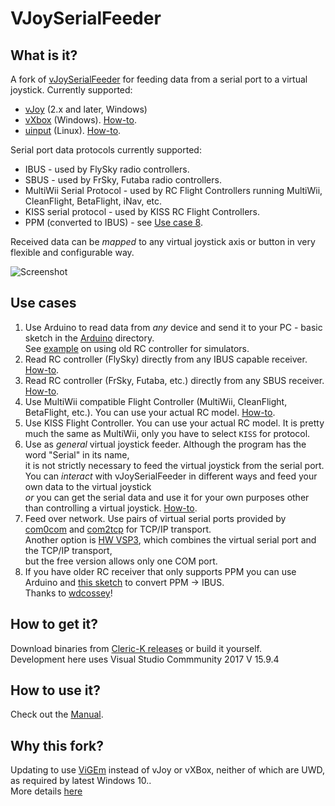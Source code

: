 # VJoySerialFeeder #

## What is it? ##
A fork of [vJoySerialFeeder](https://github.com/Cleric-K/vJoySerialFeeder) for feeding data from a serial port to a virtual joystick.  Currently supported:
* [vJoy](http://vjoystick.sourceforge.net) (2.x and later, Windows)
* [vXbox](https://github.com/shauleiz/ScpVBus/releases) (Windows). [How-to](Docs/vXbox.md).
* [uinput](https://www.kernel.org/doc/html/v4.12/input/uinput.html) (Linux). [How-to](Docs/Linux.md).

Serial port data protocols currently supported:
* IBUS - used by FlySky radio controllers.
* SBUS - used by FrSky, Futaba radio controllers.
* MultiWii Serial Protocol - used by RC Flight Controllers running MultiWii, CleanFlight, BetaFlight, iNav, etc.
* KISS serial protocol - used by KISS RC Flight Controllers.
* PPM (converted to IBUS) - see [Use case 8](#use-cases).

Received data can be _mapped_ to any virtual joystick axis or button in very flexible and configurable way.

![Screenshot](Docs/images/screenshot.png)

## Use cases ##
1. Use Arduino to read data from _any_ device and send it to your PC - basic sketch in the [Arduino](Arduino/Joystick) directory.  
   See [example](Docs/Arduino.md) on using old RC controller for simulators.
2. Read RC controller (FlySky) directly from any IBUS capable receiver. [How-to](Docs/FlySky.md).
3. Read RC controller (FrSky, Futaba, etc.) directly from any SBUS receiver. [How-to](Docs/Sbus.md).
4. Use MultiWii compatible Flight Controller (MultiWii, CleanFlight, BetaFlight, etc.). You can use your actual RC model. [How-to](Docs/MultiWii.md).
5. Use KISS Flight Controller. You can use your actual RC model. It is pretty much the same as MultiWii, only you have to select `KISS` for protocol.
6. Use as _general_ virtual joystick feeder. Although the program has the word "Serial" in its name,  
   it is not strictly necessary to feed the virtual joystick from the serial port.  
   You can _interact_ with vJoySerialFeeder in different ways and feed your own data to the virtual joystick   
   _or_ you can get the serial data and use it for your own purposes other than controlling a virtual joystick. [How-to](Docs/Interaction.md).
7. Feed over network. Use pairs of virtual serial ports provided by [com0com](http://com0com.sourceforge.net/) and [com2tcp](https://sourceforge.net/projects/com0com/files/com2tcp) for TCP/IP transport.  
   Another option is [HW VSP3](https://www.hw-group.com/products/hw_vsp/index_en.html), which combines the virtual serial port and the TCP/IP transport,  
   but the free version allows only one COM port.
8. If you have older RC receiver that only supports PPM you can use Arduino and [this sketch](https://github.com/wdcossey/ppm-to-ibus-serial) to convert PPM -> IBUS.  
   Thanks to [wdcossey](https://github.com/wdcossey/)!

## How to get it? ##
Download binaries from [Cleric-K releases](https://github.com/Cleric-K/releases) or build it yourself.  
Development here uses Visual Studio Commmunity 2017 V 15.9.4

## How to use it? ##
Check out the [Manual](Docs/README.md).

## Why this fork? ##
Updating to use [ViGEm](https://github.com/ViGEm) instead of vJoy or vXBox, neither of which are UWD, as required by latest Windows 10..  
More details [here](https://blekenbleu.github.io/Arduino/VJoySerialFeeder)

